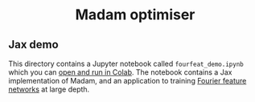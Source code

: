 <h1 align="center">
Madam optimiser
</h1>

## Jax demo

This directory contains a Jupyter notebook called `fourfeat_demo.ipynb` which you can [open and run in Colab](https://colab.research.google.com/github/jxbz/madam/blob/master/jax/fourfeat_demo.ipynb).
The notebook contains a Jax implementation of Madam, and an application to training [Fourier feature networks](https://people.eecs.berkeley.edu/~bmild/fourfeat/) at large depth.
